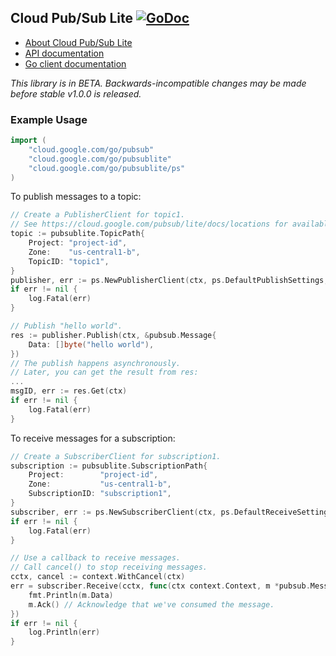 ## Cloud Pub/Sub Lite [![GoDoc](https://godoc.org/cloud.google.com/go/pubsublite?status.svg)](https://pkg.go.dev/cloud.google.com/go/pubsublite)

- [About Cloud Pub/Sub Lite](https://cloud.google.com/pubsub/lite)
- [API documentation](https://cloud.google.com/pubsub/lite/docs/apis)
- [Go client documentation](https://pkg.go.dev/cloud.google.com/go/pubsublite)

*This library is in BETA. Backwards-incompatible changes may be made before
 stable v1.0.0 is released.*

### Example Usage

[snip]:# (imports)
```go
import (
	"cloud.google.com/go/pubsub"
	"cloud.google.com/go/pubsublite"
	"cloud.google.com/go/pubsublite/ps"
)
```

To publish messages to a topic:

[snip]:# (publish)
```go
// Create a PublisherClient for topic1.
// See https://cloud.google.com/pubsub/lite/docs/locations for available zones.
topic := pubsublite.TopicPath{
    Project: "project-id",
    Zone:    "us-central1-b",
    TopicID: "topic1",
}
publisher, err := ps.NewPublisherClient(ctx, ps.DefaultPublishSettings, topic)
if err != nil {
    log.Fatal(err)
}

// Publish "hello world".
res := publisher.Publish(ctx, &pubsub.Message{
	Data: []byte("hello world"),
})
// The publish happens asynchronously.
// Later, you can get the result from res:
...
msgID, err := res.Get(ctx)
if err != nil {
	log.Fatal(err)
}
```

To receive messages for a subscription:

[snip]:# (subscribe)
```go
// Create a SubscriberClient for subscription1.
subscription := pubsublite.SubscriptionPath{
    Project:        "project-id",
    Zone:           "us-central1-b",
    SubscriptionID: "subscription1",
}
subscriber, err := ps.NewSubscriberClient(ctx, ps.DefaultReceiveSettings, subscription)
if err != nil {
	log.Fatal(err)
}

// Use a callback to receive messages.
// Call cancel() to stop receiving messages.
cctx, cancel := context.WithCancel(ctx)
err = subscriber.Receive(cctx, func(ctx context.Context, m *pubsub.Message) {
	fmt.Println(m.Data)
	m.Ack() // Acknowledge that we've consumed the message.
})
if err != nil {
	log.Println(err)
}
```
